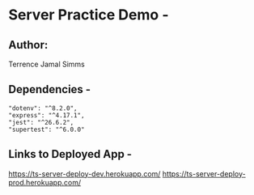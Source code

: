 # Server Practice Demo -

## Author:
Terrence Jamal Simms

## Dependencies -
    "dotenv": "^8.2.0",
    "express": "^4.17.1",
    "jest": "^26.6.2",
    "supertest": "^6.0.0"

## Links to Deployed App -
https://ts-server-deploy-dev.herokuapp.com/
https://ts-server-deploy-prod.herokuapp.com/

